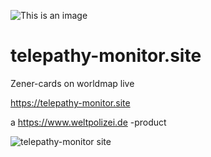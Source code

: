 ![This is an image](https://worldwideweb.interlectual.org/telepathy-monitor.site.png)
# telepathy-monitor.site
Zener-cards on worldmap live

https://telepathy-monitor.site

a https://www.weltpolizei.de -product


![telepathy-monitor site](https://user-images.githubusercontent.com/4153971/141013991-152be00b-1027-46da-a171-f38141e746da.png)
